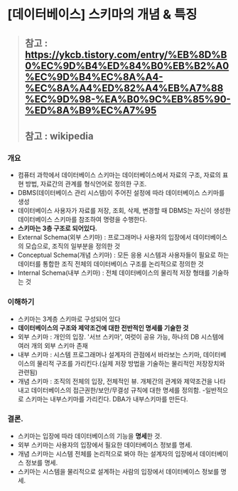 # [데이터베이스] 스키마의 개념 & 특징

>## 참고 : <https://ykcb.tistory.com/entry/%EB%8D%B0%EC%9D%B4%ED%84%B0%EB%B2%A0%EC%9D%B4%EC%8A%A4-%EC%8A%A4%ED%82%A4%EB%A7%88%EC%9D%98-%EA%B0%9C%EB%85%90-%ED%8A%B9%EC%A7%95>
>## 참고 : wikipedia

### 개요
- 컴퓨터 과학에서 데이터베이스 스키마는 데이터베이스에서 자료의 구조, 자료의 표현 방법, 자료간의 관계를
형식언어로 정의한 구조.
- DBMS(데이터베이스 관리 시스템)이 주어진 설정에 따라 데이터베이스 스키마를 생성
- 데이터베이스 사용자가 자료를 저장, 조회, 삭제, 변경할 때 DBMS는 자신이 생성한 데이터베이스 스키마를
참조하여 명령을 수행한다.
- **스키마는 3층 구조로 되어있다.**
- External Schema(외부 스키마) : 프로그래머나 사용자의 입장에서 데이터베이스의 모습으로, 조직의 일부분을
정의한 것
- Conceptual Schema(개념 스키마) : 모든 응용 시스템과 사용자들이 필요로 하는 데이터를 통합한 조직 전체의
데이터베이스 구조를 논리적으로 정의한 것
- Internal Schema(내부 스키마) : 전체 데이터베이스의 물리적 저장 형태를 기술하는 것

### 이해하기
- 스키마는 3계층 스키마로 구성되어 있다
- **데이터베이스의 구조와 제약조건에 대한 전반적인 명세를 기술한 것**
- 외부 스키마 : 개인의 입장. '서브 스키마', 여럿이 공유 가능, 하나의 DB 시스템에 여러 개의 외부 스키마 존재
- 내부 스키마 : 시스템 프로그래머나 설계자의 관점에서 바라보는 스키마, 데이터베이스의 물리적 구조를 가리킨다.(실제 저장 방법을 기술하는 물리적인 저장장치와 관련됨)
- 개념 스키마 : 조직의 전체의 입장, 전체적인 뷰. 개체간의 관계와 제약조건을 나타내고 데이터베이스의 접근권한/보안/무결성 규칙에 대한 명세를 정의함.
-일반적으로 스키마는 내부스키마를 가리킨다. DBA가 내부스키마를 만든다.

### 결론.
- 스키마는 입장에 따라 데이터베이스의 기능을 **명세**한 것.
- 외부 스키마는 사용자의 입장에서 필요한 데이터베이스 정보를 명세.
- 개념 스키마는 시스템 전체를 논리적으로 봐야 하는 설계자의 입장에서 데이터베이스 정보를 명세.
-  스키마는 시스템을 물리적으로 설계하는 사람의 입장에서 데이터베이스 정보를 명세.
